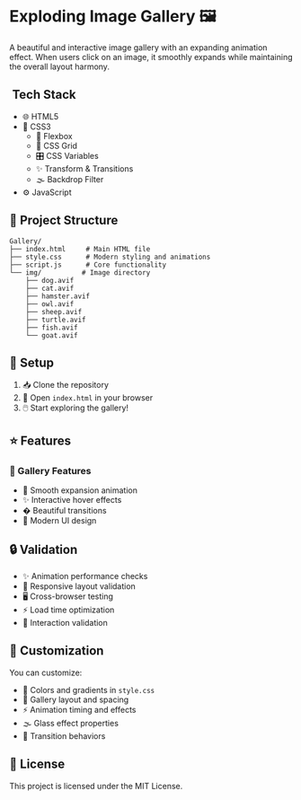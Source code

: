# Exploding Image Gallery 🖼️

A beautiful and interactive image gallery with an expanding animation effect. When users click on an image, it smoothly expands while maintaining the overall layout harmony.

## ️ Tech Stack
- 🌐 HTML5
- 🎨 CSS3
  - 📐 Flexbox
  - 🧱 CSS Grid
  - 🎛️ CSS Variables
  - ✨ Transform & Transitions
  - 🌫️ Backdrop Filter
- ⚙️ JavaScript

## 📁 Project Structure
```
Gallery/
├── index.html     # Main HTML file
├── style.css      # Modern styling and animations
├── script.js      # Core functionality
└── img/          # Image directory
    ├── dog.avif
    ├── cat.avif
    ├── hamster.avif
    ├── owl.avif
    ├── sheep.avif
    ├── turtle.avif
    ├── fish.avif
    └── goat.avif
```

## 🚀 Setup
1. 📥 Clone the repository
2. 📂 Open `index.html` in your browser
3. 🖱️ Start exploring the gallery!

## ⭐ Features
### 🎨 Gallery Features
- 🔄 Smooth expansion animation
- ✨ Interactive hover effects
- � Beautiful transitions
- 🌟 Modern UI design

## 🔒 Validation
- ✨ Animation performance checks
- 📱 Responsive layout validation
- 🖥️ Cross-browser testing
- ⚡ Load time optimization
- 🎯 Interaction validation

## 🎨 Customization
You can customize:
- 🎨 Colors and gradients in `style.css`
- 📐 Gallery layout and spacing
- ⚡ Animation timing and effects
- 🌫️ Glass effect properties
- 💫 Transition behaviors

## 📄 License
This project is licensed under the MIT License.